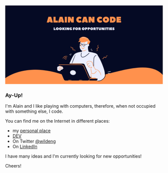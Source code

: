 [![Alain Can Code](https://github.com/wildeng/wildeng/blob/main/Alain_Can_code.png?raw=true)](https://alainmauri.eu)

<!--
**wildeng/wildeng** is a ✨ _special_ ✨ repository because its `README.md` (this file) appears on your GitHub profile.

Here are some ideas to get you started:

- 🔭 I’m currently working on ...
- 🌱 I’m currently learning ...
- 👯 I’m looking to collaborate on ...
- 🤔 I’m looking for help with ...
- 💬 Ask me about ...
- 📫 How to reach me: ...
- 😄 Pronouns: ...
- ⚡ Fun fact: ...
-->
### Ay-Up!

I'm Alain and I like playing with computers, therefore, when not occupied with something else, I code.

You can find me on the Internet in different places:

* my [personal place](https://alainmauri.eu)
* [DEV](https://dev.to/wildeng)
* On Twitter [@wildeng](https://twitter.com/wildeng)
* On [LinkedIn](https://www.linkedin.com/in/alainmauri/)

I have  many ideas and I'm currently looking for new opportunities!

Cheers!
